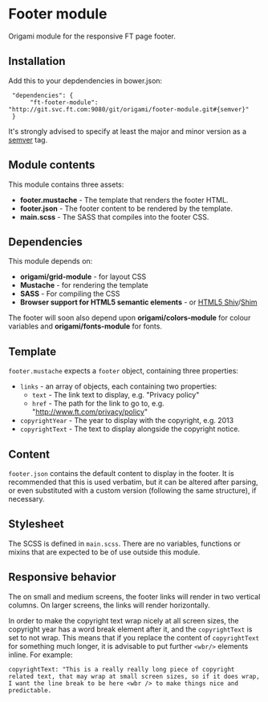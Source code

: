 # Footer module

Origami module for the responsive FT page footer.

## Installation

Add this to your depdendencies in bower.json:

     "dependencies": {
          "ft-footer-module": "http://git.svc.ft.com:9080/git/origami/footer-module.git#{semver}"
     }

It's strongly advised to specify at least the major and minor version as a [semver](http://semver.org/) tag.

## Module contents

This module contains three assets:

* **footer.mustache** - The template that renders the footer HTML.
* **footer.json** - The footer content to be rendered by the template.
* **main.scss** - The SASS that compiles into the footer CSS.

## Dependencies

This module depends on:

* **origami/grid-module** - for layout CSS
* **Mustache** - for rendering the template
* **SASS** - For compiling the CSS
* **Browser support for HTML5 semantic elements** - or [HTML5 Shiv](https://github.com/aFarkas/html5shiv)/[Shim](https://code.google.com/p/html5shim/)

The footer will soon also depend upon **origami/colors-module** for colour variables and **origami/fonts-module** for fonts.

## Template

`footer.mustache` expects a `footer` object, containing three properties:

* `links` - an array of objects, each containing two properties:
    * `text` - The link text to display, e.g. "Privacy policy"
    * `href` - The path for the link to go to, e.g. "http://www.ft.com/privacy/policy"
* `copyrightYear` - The year to display with the copyright, e.g. 2013
* `copyrightText` - The text to display alongside the copyright notice.

## Content

`footer.json` contains the default content to display in the footer. It is recommended that this is used verbatim, but it can be altered after parsing, or even substituted with a custom version (following the same structure), if necessary.

## Stylesheet

The SCSS is defined in `main.scss`. There are no variables, functions or mixins that are expected to be of use outside this module.

## Responsive behavior

The on small and medium screens, the footer links will render in two vertical columns. On larger screens, the links will render horizontally.

In order to make the copyright text wrap nicely at all screen sizes, the copyright year has a word break element after it, and the `copyrightText` is set to not wrap. This means that if you replace the content of `copyrightText` for something much longer, it is advisable to put further `<wbr/>` elements inline. For example:

    copyrightText: "This is a really really long piece of copyright related text, that may wrap at small screen sizes, so if it does wrap, I want the line break to be here <wbr /> to make things nice and predictable.